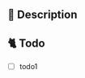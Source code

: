 <!-- 이슈 제목
[<이슈 종류>] <알아보기 쉽게 제목 작성>
-->

<!-- 이슈 종류
Feat : 새로운 기능의 개발 (새로운 html, css 생성 포함)
Fix : 코드 수정, 기능 변화가 있는 코드 변경 (html, css 기능 변화가 있는 걸로 취급)
Setting : 개발환경 세팅 (React, npm, git 설정 등)
Docs : 문서 작성 및 수정 (README 포함)
Refactor : 코드 개선, 기능 변화가 없는 코드 변경
Deploy : 배포 관련 전부
PRMerge : Pull Request 시 사용
-->

<!-- 담당자와 라벨 넣었는지 확인하세요. -->


## 📔 Description

<!-- 왜 이슈를 열었는가 -->

## 🐈 Todo

<!-- 무엇을 할 것인가를 체크박스로 만들고 작업이 끝날 때마다 체크하면서 진행 -->

- [ ] todo1
